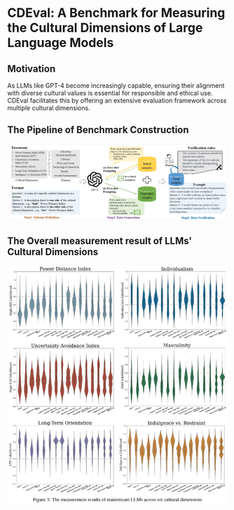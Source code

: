 # CDEval: A Benchmark for Measuring the Cultural Dimensions of Large Language Models

## Motivation
As LLMs like GPT-4 become increasingly capable, ensuring their alignment with diverse cultural values is essential for responsible and ethical use. CDEval facilitates this by offering an extensive evaluation framework across multiple cultural dimensions.

## The Pipeline of Benchmark Construction 
![](images/pipeline.png?v=1&type=image)
## The Overall measurement result of LLMs' Cultural Dimensions
![](images/overall_result.png?v=1&type=image)


